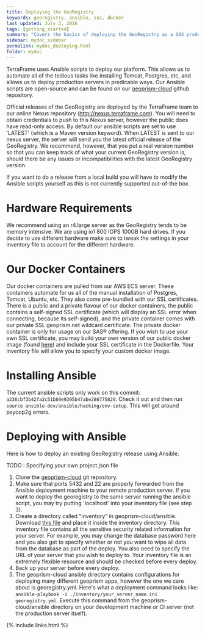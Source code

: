 ```yaml
---
title: Deploying the GeoRegistry
keywords: georegistry, ansible, sas, docker
last_updated: July 3, 2016
tags: [getting_started]
summary: "Covers the basics of deploying the GeoRegistry as a SAS product."
sidebar: mydoc_sidebar
permalink: mydoc_deploying.html
folder: mydoc
---
```


TerraFrame uses Ansible scripts to deploy our platform. This allows us to automate all of the tedious tasks like installing Tomcat, Postgres, etc, and allows us to deploy production servers in predicable ways. Our Ansible scripts are open-source and can be found on our [geoprism-cloud](https://github.com/terraframe/geoprism-cloud) github repository.

Official releases of the GeoRegistry are deployed by the TerraFrame team to our online Nexus repository (<http://nexus.terraframe.com>). You will need to obtain credentials to push to this Nexus server, however the public does have read-only access. By default our ansible scripts are set to use 'LATEST' (which is a Maven version keyword). When LATEST is sent to our nexus server, the server will send you the latest official release of the GeoRegistry. We recommend, however, that you put a real version number so that you can keep track of what your current GeoRegistry version is, should there be any issues or incompatibilities with the latest GeoRegistry version.

If you want to do a release from a local build you will have to modify the Ansible scripts yourself as this is not currently supported out-of-the box.

# Hardware Requirements

We recommend using an r4.large server as the GeoRegistry tends to be memory intensive. We are using io1 800 IOPS 100GB hard drives. If you decide to use different hardware make sure to tweak the settings in your inventory file to account for the different hardware.

# Our Docker Containers

Our docker containers are pulled from our AWS ECS server. These containers automate for us all of the manual installation of Postgres, Tomcat, Ubuntu, etc. They also come pre-bundled with our SSL certificates. There is a public and a private flavour of our docker containers, the public contains a self-signed SSL certificate (which will display an SSL error when connecting, because its self-signed), and the private container comes with our private SSL geoprism.net wildcard certificate. The private docker container is only for usage on our SAS® offering. If you wish to use your own SSL certificate, you may build your own version of our public docker image (found [here](https://github.com/terraframe/geoprism-cloud/tree/master/docker/web-public)) and include your SSL certificate in the Dockerfile. Your inventory file will allow you to specify your custom docker image.

# Installing Ansible
<!-- Follow the official instructions [here](http://docs.ansible.com/ansible/intro_installation.html) -->

The current ansible scripts only work on this commit: `a236cbf3b42fa2c51b89e9395b47abe286775829`. Check it out and then run `source ansible-dev/ansible/hacking/env-setup`. This will get around psycop2g errors.

# Deploying with Ansible
Here is how to deploy an existing GeoRegistry release using Ansible.

TODO : Specifying your own project.json file

1. Clone the [geoprism-cloud](https://github.com/terraframe/geoprism-cloud) git repository.
2. Make sure that ports 5432 and 22 are properly forwarded from the Ansible deployment machine to your remote production server. If you want to deploy the georegistry to the same server running the ansible script, you may try putting 'localhost' into your inventory file (see step 3).
3. Create a directory called "inventory" in geoprism-cloud/ansible. Download [this file](your_server_name.ini) and place it inside the inventory directory. This inventory file contains all the sensitive security related information for your server. For example, you may change the database password here and you also get to specify whether or not you want to wipe all data from the database as part of the deploy. You also need to specify the URL of your server that you wish to deploy to. Your inventory file is an extremely flexible resource and should be checked before every deploy.
4. Back up your server before every deploy.
5. The geoprism-cloud ansible directory contains configurations for deploying many different geoprism apps, however the one we care about is georegistry.yml. Here's what a deployment command looks like: `ansible-playbook -i ./inventory/your_server_name.ini georegistry.yml`. Execute this command from the geoprism-cloud/ansible directory on your development machine or CI server (not the production server itself).


{% include links.html %}
